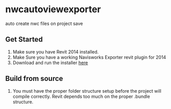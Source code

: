 nwcautoviewexporter
===================

auto create nwc files on project save

## Get Started

1. Make sure you have Revit 2014 installed.
2. Make Sure you have a working Navisworks Exporter revit plugin for 2014
3. Download and run the installer [here](https://github.com/kmorin/nwcautoviewexporter/blob/master/NWCViewExporterInstaller.msi?raw=true)

## Build from source

1. You must have the proper folder structure setup before the project will compile correctly. Revit depends too much on the proper .bundle structure.

